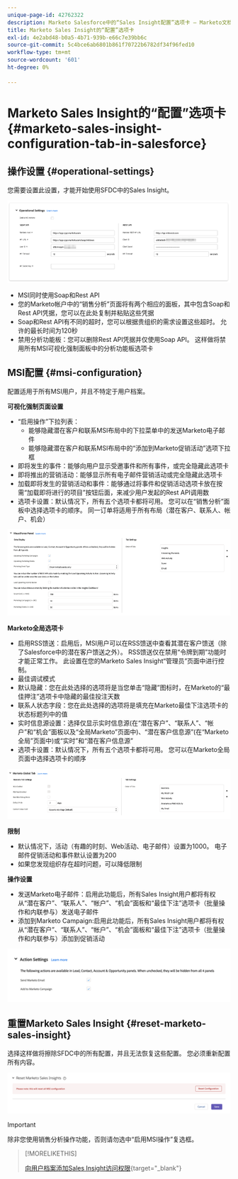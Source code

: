 ```yaml
---
unique-page-id: 42762322
description: Marketo Salesforce中的“Sales Insight配置”选项卡 — Marketo文档 — 产品文档
title: Marketo Sales Insight的“配置”选项卡
exl-id: 4e2abd48-b0a5-4b71-939b-e66c7e39bb6c
source-git-commit: 5c4bce6ab6801b861f70722b6782df34f96fed10
workflow-type: tm+mt
source-wordcount: '601'
ht-degree: 0%

---
```


# Marketo Sales Insight的“配置”选项卡 {#marketo-sales-insight-configuration-tab-in-salesforce}

## 操作设置 {#operational-settings}

您需要设置此设置，才能开始使用SFDC中的Sales Insight。

![](assets/marketo-sales-insight-configuration-tab-in-salesforce-1.png)

* MSI同时使用Soap和Rest API
* 您的Marketo帐户中的“销售分析”页面将有两个相应的面板，其中包含Soap和Rest API凭据，您可以在此处复制并粘贴这些凭据
* Soap和Rest API有不同的超时，您可以根据贵组织的需求设置这些超时。 允许的最长时间为120秒
* 禁用分析功能板：您可以删除Rest API凭据并仅使用Soap API。 这样做将禁用所有MSI可视化强制面板中的分析功能板选项卡

## MSI配置 {#msi-configuration}

配置适用于所有MSI用户，并且不特定于用户档案。

**可视化强制页面设置**

* “启用操作”下拉列表：
   * 能够隐藏潜在客户和联系MSI布局中的下拉菜单中的发送Marketo电子邮件
   * 能够隐藏潜在客户和联系MSI布局中的“添加到Marketo促销活动”选项下拉框
* 即将发生的事件：能够向用户显示受邀事件和所有事件，或完全隐藏此选项卡
* 即将推出的营销活动：能够显示所有电子邮件营销活动或完全隐藏此选项卡
* 加载即将发生的营销活动和事件：能够通过将事件和促销活动选项卡放在按需“加载即将进行的项目”按钮后面，来减少用户发起的Rest API调用数
* 选项卡设置：默认情况下，所有五个选项卡都将可用。 您可以在“销售分析”面板中选择选项卡的顺序。 同一订单将适用于所有布局（潜在客户、联系人、帐户、机会）

![](assets/marketo-sales-insight-configuration-tab-in-salesforce-2.png)

**Marketo全局选项卡**

* 启用RSS馈送：启用后，MSI用户可以在RSS馈送中查看其潜在客户馈送（除了Salesforce中的潜在客户馈送之外）。 RSS馈送仅在禁用“令牌到期”功能时才能正常工作。 此设置在您的Marketo Sales Insight“管理员”页面中进行控制。
* 最佳调试模式
* 默认隐藏：您在此处选择的选项将是当您单击“隐藏”图标时，在Marketo的“最佳押注”选项卡中隐藏的最佳投注天数
* 联系人状态字段：您在此处选择的选项将是填充在Marketo最佳下注选项卡的状态标题列中的值
* 实时信息源设置：选择仅显示实时信息源(在“潜在客户”、“联系人”、“帐户”和“机会”面板以及“全局Marketo”页面中)、“潜在客户信息源”(在“Marketo全局”页面中)或“实时”和“潜在客户信息源”
* 选项卡设置：默认情况下，所有五个选项卡都将可用。 您可以在Marketo全局页面中选择选项卡的顺序

![](assets/marketo-sales-insight-configuration-tab-in-salesforce-3.png)

**限制**

* 默认情况下，活动（有趣的时刻、Web活动、电子邮件）设置为1000。 电子邮件促销活动和事件默认设置为200
* 如果您发现组织存在超时问题，可以降低限制

**操作设置**

* 发送Marketo电子邮件：启用此功能后，所有Sales Insight用户都将有权从“潜在客户”、“联系人”、“帐户”、“机会”面板和“最佳下注”选项卡（批量操作和内联参与）发送电子邮件
* 添加到Marketo Campaign:启用此功能后，所有Sales Insight用户都将有权从“潜在客户”、“联系人”、“帐户”、“机会”面板和“最佳下注”选项卡（批量操作和内联参与）添加到促销活动

![](assets/marketo-sales-insight-configuration-tab-in-salesforce-4.png)

## 重置Marketo Sales Insight {#reset-marketo-sales-insight}

选择这样做将擦除SFDC中的所有配置，并且无法恢复这些配置。 您必须重新配置所有内容。

![](assets/marketo-sales-insight-configuration-tab-in-salesforce-5.png)

>[!IMPORTANT]
>
>除非您使用销售分析操作功能，否则请勿选中“启用MSI操作”复选框。

>[!MORELIKETHIS]
>
>[向用户档案添加Sales Insight访问权限](/help/marketo/product-docs/marketo-sales-insight/msi-for-salesforce/configuration/add-sales-insight-access-to-profiles.md){target=&quot;_blank&quot;}
